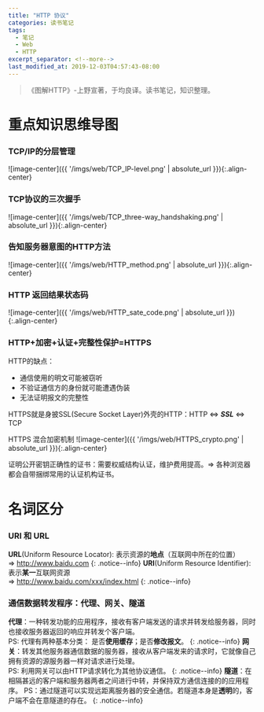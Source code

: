 ```yaml
---
title: "HTTP 协议"
categories: 读书笔记
tags:
  - 笔记
  - Web
  - HTTP
excerpt_separator: <!--more-->
last_modified_at: 2019-12-03T04:57:43-08:00
---
```

> 《图解HTTP》-上野宣著，于均良译。读书笔记，知识整理。
<!--more-->

# 重点知识思维导图
### TCP/IP的分层管理
![image-center]({{ '/imgs/web/TCP_IP-level.png' | absolute_url }}){:.align-center}
### TCP协议的三次握手
![image-center]({{ '/imgs/web/TCP_three-way_handshaking.png' | absolute_url }}){:.align-center}
### 告知服务器意图的HTTP方法
![image-center]({{ '/imgs/web/HTTP_method.png' | absolute_url }}){:.align-center}
### HTTP 返回结果状态码
![image-center]({{ '/imgs/web/HTTP_sate_code.png' | absolute_url }}){:.align-center}
### HTTP+加密+认证+完整性保护=HTTPS
HTTP的缺点：
- 通信使用的明文可能被窃听
- 不验证通信方的身份就可能遭遇伪装
- 无法证明报文的完整性

HTTPS就是身披SSL(Secure Socket Layer)外壳的HTTP：HTTP <=> ***SSL*** <=> TCP

HTTPS 混合加密机制
![image-center]({{ '/imgs/web/HTTPS_crypto.png' | absolute_url }}){:.align-center}

证明公开密钥正确性的证书：需要权威结构认证，维护费用提高。=> 各种浏览器都会自带捆绑常用的认证机构证书。

# 名词区分
### URI 和 URL
**URL**(Uniform Resource Locator): 表示资源的**地点**（互联网中所在的位置）<br>   => http://www.baidu.com
{: .notice--info}
**URI**(Uniform Resource Identifier): 表示**某一**互联网资源 <br>   => http://www.baidu.com/xxx/index.html
{: .notice--info}

### 通信数据转发程序：代理、网关、隧道
**代理**：一种转发功能的应用程序，接收有客户端发送的请求并转发给服务器，同时也接收服务器返回的响应并转发个客户端。<br>
PS: 代理有两种基本分类： 是否**使用缓存**；是否**修改报文**。
{: .notice--info}
**网关**：转发其他服务器通信数据的服务器，接收从客户端发来的请求时，它就像自己拥有资源的源服务器一样对请求进行处理。<br>
PS: 利用网关可以由HTTP请求转化为其他协议通信。
{: .notice--info}
**隧道**：在相隔甚远的客户端和服务器两者之间进行中转，并保持双方通信连接的的应用程序。
PS：通过隧道可以实现远距离服务器的安全通信。若隧道本身是**透明**的，客户端不会在意隧道的存在。
{: .notice--info}